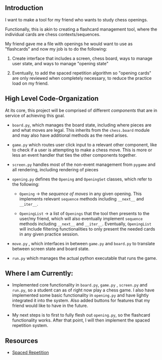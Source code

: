 ## Introduction 
I want to make a tool for my friend who wants to study chess openings.

Functionally, this is akin to creating a flashcard management tool, where the individual cards are chess contexts/sequences. 

My friend gave me a file with openings he would want to use as "flashcards"  and now my job is to do the following:

1) Create interface that includes a screen, chess board, ways to manage user state, and ways to manage "opening state" 

2) Eventually, to add the spaced repetition algorithm so "opening cards" are only reviewed when completely necessary, to reduce the practice load on my friend. 


## High Level Code-Organization

At its core, this project will be comprised of different *components* that are in service of achieving this goal.



*  `board.py`, which manages the board state, including where pieces are and what moves are legal. This inherits from the `chess.board` module and may also have additional methods as the need arises.

* `game.py` which routes user click input to a relevant other component, like to check if a user is attempting to make a chess move. This is more or less an event handler that ties the other components together. 

* `screen.py` handles most of the non-event management from `pygame` and all rendering, including rendering of pieces

* `opening.py` defines the `Opening` and `OpeningSet` classes, which refer to the following:

    * `Opening` -> the *sequence of moves* in any given opening. This implements relevant `sequence` methods including `__next__` and `__iter__`.  
    
    * `OpeningList` -> a list of `Openings` that the tool then presents to the user/my friend, which will also eventually implement `sequence` methods including `__next__` and `__iter__`. Eventually, `OpeningList` will include filtering functionalities to only present the needed cards in any given practice session.

* `move.py` , which interfaces in between `game.py` and `board.py` to translate between screen state and board state. 

* `run.py` which manages the actual python executable that runs the game. 

## Where I am Currently:

- Implemented core functionality in `board.py`, `game.py` , `screen.py` and `run.py`, so a student can as of right now play a chess game. I also have implemented some basic functionality in `opening.py` and have lightly integrated it into the system. Also added buttons for features that my friend would like to have in the future. 

- My next steps is to first to fully flesh out `opening.py`, so the flashcard functionality works. After that point, I will then implement the spaced repetition system.


## Resources 

* [Spaced Repetition](https://www.justinmath.com/cognitive-science-of-learning-spaced-repetition/)
